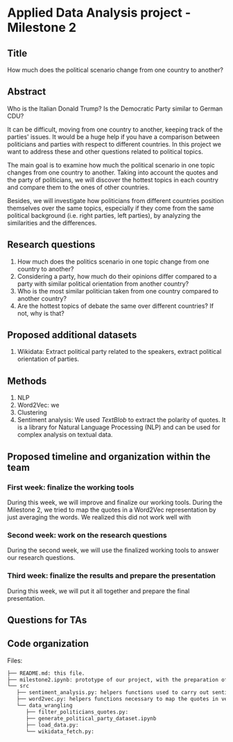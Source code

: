 # Applied Data Analysis project - Milestone 2

## Title
How much does the political scenario change from one country to another?

## Abstract
Who is the Italian Donald Trump? Is the Democratic Party similar to German CDU?

It can be difficult, moving from one country to another, keeping track of the parties' issues. It would be a huge help if you have a comparison between politicians and parties with respect to different countries. 
In this project we want to address these and other questions related to political topics. 

The main goal is to examine how much the political scenario in one topic changes from one country to another. 
Taking into account the quotes and the party of politicians, we will discover the hottest topics in each country and compare them to the ones of other countries.

Besides, we will investigate how politicians from different countries position themselves over the same topics, especially if they come from the same political background (i.e. right parties, left parties), by analyzing the similarities and the differences.

## Research questions 
1. How much does the politics scenario in one topic change from one country to another?
2. Considering a party, how much do their opinions differ compared to a party with similar political 
   orientation from another country?
3. Who is the most similar politician taken from one country compared to another country?
4. Are the hottest topics of debate the same over different countries? If not, why is that?

## Proposed additional datasets
1. Wikidata: Extract political party related to the speakers, extract political orientation of parties.


## Methods 
1. NLP
2. Word2Vec: we 
3. Clustering
4. Sentiment analysis: We used *TextBlob* to extract the polarity of quotes. It is a library for Natural Language Processing (NLP) and can be used for complex analysis on textual data.


## Proposed timeline and organization within the team

### First week: finalize the working tools
During this week, we will improve and finalize our working tools.
During the Milestone 2, we tried to map the quotes in a Word2Vec representation by just averaging the words. 
We realized this did not work well with 

### Second week: work on the research questions
During the second week, we will use the finalized working tools to answer our research questions.

### Third week: finalize the results and prepare the presentation
During this week, we will put it all together and prepare the final presentation.

## Questions for TAs

## Code organization 
Files:
```markdown
├── README.md: this file.
├── milestone2.ipynb: prototype of our project, with the preparation of the politicians dataset, the clustering and the sentiment analysis.
└── src
   ├── sentiment_analysis.py: helpers functions used to carry out sentiment anaylsis.
   ├── word2vec.py: helpers functions necessary to map the quotes in vector representation.
   └── data_wrangling
      ├── filter_politicians_quotes.py: 
      ├── generate_political_party_dataset.ipynb
      ├── load_data.py:
      └── wikidata_fetch.py:
```
